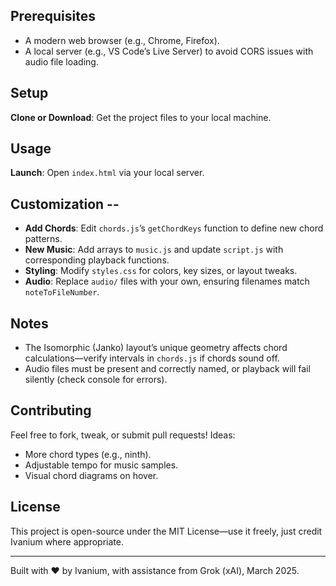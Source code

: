 ## Prerequisites
- A modern web browser (e.g., Chrome, Firefox).
- A local server (e.g., VS Code’s Live Server) to avoid CORS issues with audio file loading.

## Setup
**Clone or Download**: Get the project files to your local machine.

## Usage
 **Launch**: Open `index.html` via your local server.

## Customization --
- **Add Chords**: Edit `chords.js`’s `getChordKeys` function to define new chord patterns.
- **New Music**: Add arrays to `music.js` and update `script.js` with corresponding playback functions.
- **Styling**: Modify `styles.css` for colors, key sizes, or layout tweaks.
- **Audio**: Replace `audio/` files with your own, ensuring filenames match `noteToFileNumber`.

## Notes
- The Isomorphic (Janko) layout’s unique geometry affects chord calculations—verify intervals in `chords.js` if chords sound off.
- Audio files must be present and correctly named, or playback will fail silently (check console for errors).

## Contributing
Feel free to fork, tweak, or submit pull requests! Ideas:
- More chord types (e.g., ninth).
- Adjustable tempo for music samples.
- Visual chord diagrams on hover.

## License
This project is open-source under the MIT License—use it freely, just credit Ivanium where appropriate.

---
Built with ♥ by Ivanium, with assistance from Grok (xAI), March 2025.